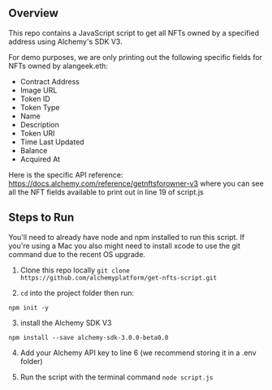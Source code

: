 ## Overview
This repo contains a JavaScript script to get all NFTs owned by a specified address using Alchemy's SDK V3. 

For demo purposes, we are only printing out the following specific fields for NFTs owned by alangeek.eth: 
* Contract Address
* Image URL
* Token ID
* Token Type
* Name
* Description
* Token URI
* Time Last Updated
* Balance
* Acquired At

Here is the specific API reference: https://docs.alchemy.com/reference/getnftsforowner-v3
where you can see all the NFT fields available to print out in line 19 of script.js

## Steps to Run

You'll need to already have node and npm installed to run this script. If you're using a Mac you also might need to install xcode to use the git command due to the recent OS upgrade.

1. Clone this repo locally
`git clone https://github.com/alchemyplatform/get-nfts-script.git`

2. `cd` into the project folder then run:

`npm init -y`

3. install the Alchemy SDK V3

`npm install --save alchemy-sdk-3.0.0-beta0.0`

4. Add your Alchemy API key to line 6 (we recommend storing it in a .env folder)

5. Run the script with the terminal command `node script.js`

